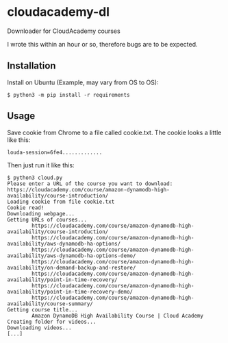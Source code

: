 # cloudacademy-dl
Downloader for CloudAcademy courses

I wrote this within an hour or so, therefore bugs are to be expected.

## Installation
Install on Ubuntu (Example, may vary from OS to OS):
```
$ python3 -m pip install -r requirements
```

## Usage
Save cookie from Chrome to a file called cookie.txt. The cookie looks a little like this:
```
louda-session=6fe4.............
```
Then just run it like this:
```
$ python3 cloud.py
Please enter a URL of the course you want to download: https://cloudacademy.com/course/amazon-dynamodb-high-availability/course-introduction/
Loading cookie from file cookie.txt
Cookie read!
Downloading webpage...
Getting URLs of courses...
        https://cloudacademy.com/course/amazon-dynamodb-high-availability/course-introduction/
        https://cloudacademy.com/course/amazon-dynamodb-high-availability/aws-dynamodb-ha-options/
        https://cloudacademy.com/course/amazon-dynamodb-high-availability/aws-dynamodb-ha-options-demo/
        https://cloudacademy.com/course/amazon-dynamodb-high-availability/on-demand-backup-and-restore/
        https://cloudacademy.com/course/amazon-dynamodb-high-availability/point-in-time-recovery/
        https://cloudacademy.com/course/amazon-dynamodb-high-availability/point-in-time-recovery-demo/
        https://cloudacademy.com/course/amazon-dynamodb-high-availability/course-summary/
Getting course title...
        Amazon DynamoDB High Availability Course | Cloud Academy
Creating folder for videos...
Downloading videos...
[...]
```
